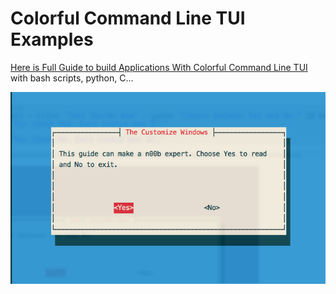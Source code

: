 # Colorful Command Line TUI Examples
[Here is Full Guide to build Applications With Colorful Command Line TUI](https://thecustomizewindows.com/2016/12/build-colorful-command-line-tui-shell-scripts/) with bash scripts, python, C...

![Colorful Command Line TUI Examples](/screenshot.png)
